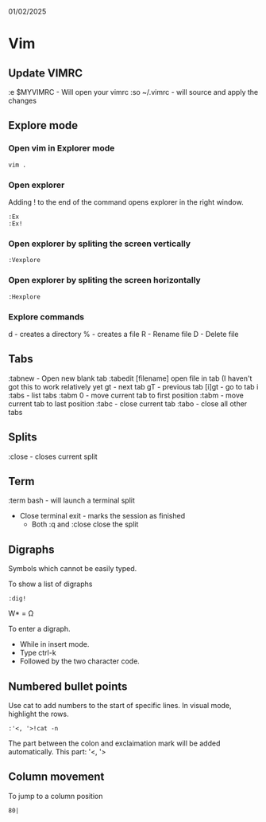 01/02/2025

# Vim

## Update VIMRC
:e $MYVIMRC - Will open your vimrc
:so ~/.vimrc - will source and apply the changes

## Explore mode
### Open vim in Explorer mode
```vim
vim .
```

### Open explorer
Adding ! to the end of the command opens explorer in the right window.

```vim
:Ex
:Ex!
```

### Open explorer by spliting the screen vertically
```vim
:Vexplore
```

### Open explorer by spliting the screen horizontally
```vim
:Hexplore
```

### Explore commands
d - creates a directory
% - creates a file
R - Rename file
D - Delete file

## Tabs
:tabnew - Open new blank tab
:tabedit [filename] open file in tab (I haven't got this to work relatively yet
gt - next tab
gT - previous tab
[i]gt - go to tab i
:tabs - list tabs
:tabm 0 - move current tab to first position
:tabm - move current tab to last position
:tabc - close current tab
:tabo - close all other tabs

## Splits
:close - closes current split

## Term
:term bash - will launch a terminal split
- Close terminal
    exit - marks the session as finished
    - Both :q and :close close the split

## Digraphs
Symbols which cannot be easily typed.

To show a list of digraphs
```vim
:dig!
```

W* =  Ω

To enter a digraph.
- While in insert mode.
- Type ctrl-k
- Followed by the two character code.

## Numbered bullet points
Use cat to add numbers to the start of specific lines.
In visual mode, highlight the rows.

```vim
:'<, '>!cat -n
```
The part between the colon and exclaimation mark will be added automatically.
This part: '<, '>

## Column movement
To jump to a column position
```vim
80|
```
